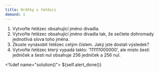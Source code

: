 ```yaml
---  
title: Hrátky s řetězci  
demand: 1  
---  
```


  1. Vytvořte řetězec obsahující jméno divadla.
  2. Vytvořte řetězec obsahující jméno divadla tak, že sečtete dohromady jednotlivá slova toho jména.
  3. Zkuste vynásobit řetězec celým číslem. Jaký jste dostali výsledek?
  4. Vytvořte řetězec který vypadá takto: '111111000000', ale místo šesti jedniček a šesti nul obsahuje 256 jedniček a 256 nul.

<%def name="solution()"> ${self.alert_done()}

